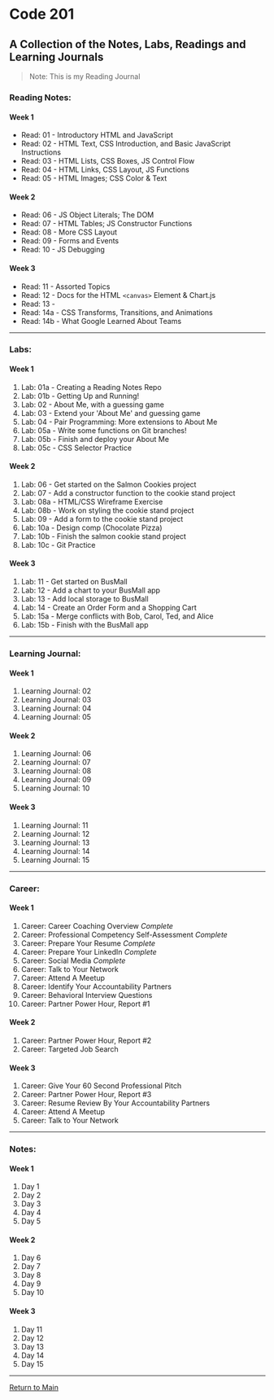 # Code 201
## A Collection of the Notes, Labs, Readings and Learning Journals
> Note: This is my Reading Journal

### Reading Notes:
#### Week 1
- Read: 01 - Introductory HTML and JavaScript
- Read: 02 - HTML Text, CSS Introduction, and Basic JavaScript Instructions
- Read: 03 - HTML Lists, CSS Boxes, JS Control Flow
- Read: 04 - HTML Links, CSS Layout, JS Functions
- Read: 05 - HTML Images; CSS Color & Text
#### Week 2 
- Read: 06 - JS Object Literals; The DOM
- Read: 07 - HTML Tables; JS Constructor Functions
- Read: 08 - More CSS Layout
- Read: 09 - Forms and Events
- Read: 10 - JS Debugging
#### Week 3
- Read: 11 - Assorted Topics
- Read: 12 - Docs for the HTML `<canvas>` Element & Chart.js
- Read: 13 -
- Read: 14a - CSS Transforms, Transitions, and Animations
- Read: 14b - What Google Learned About Teams
---
### Labs:
#### Week 1
1. Lab: 01a - Creating a Reading Notes Repo
1. Lab: 01b - Getting Up and Running!
1. Lab: 02 - About Me, with a guessing game
1. Lab: 03 - Extend your 'About Me' and guessing game
1. Lab: 04 - Pair Programming: More extensions to About Me
1. Lab: 05a - Write some functions on Git branches!
1. Lab: 05b - Finish and deploy your About Me
1. Lab: 05c - CSS Selector Practice
#### Week 2
1. Lab: 06 - Get started on the Salmon Cookies project
1. Lab: 07 - Add a constructor function to the cookie stand project
1. Lab: 08a - HTML/CSS Wireframe Exercise
1. Lab: 08b - Work on styling the cookie stand project
1. Lab: 09 - Add a form to the cookie stand project
1. Lab: 10a - Design comp (Chocolate Pizza)
1. Lab: 10b - Finish the salmon cookie stand project
1. Lab: 10c - Git Practice
#### Week 3
1. Lab: 11 - Get started on BusMall
1. Lab: 12 - Add a chart to your BusMall app
1. Lab: 13 - Add local storage to BusMall
1. Lab: 14 - Create an Order Form and a Shopping Cart
1. Lab: 15a - Merge conflicts with Bob, Carol, Ted, and Alice
1. Lab: 15b - Finish with the BusMall app
---
### Learning Journal:
#### Week 1
1. Learning Journal: 02
1. Learning Journal: 03
1. Learning Journal: 04
1. Learning Journal: 05
#### Week 2
1. Learning Journal: 06
1. Learning Journal: 07
1. Learning Journal: 08
1. Learning Journal: 09
1. Learning Journal: 10
#### Week 3
1. Learning Journal: 11
1. Learning Journal: 12
1. Learning Journal: 13
1. Learning Journal: 14
1. Learning Journal: 15
---
### Career:
#### Week 1
1. Career: Career Coaching Overview *Complete*
1. Career: Professional Competency Self-Assessment *Complete*
1. Career: Prepare Your Resume *Complete*
1. Career: Prepare Your LinkedIn *Complete*
1. Career: Social Media *Complete*
1. Career: Talk to Your Network
1. Career: Attend A Meetup
1. Career: Identify Your Accountability Partners
1. Career: Behavioral Interview Questions
1. Career: Partner Power Hour, Report #1
#### Week 2
1. Career: Partner Power Hour, Report #2
1. Career: Targeted Job Search
#### Week 3
1. Career: Give Your 60 Second Professional Pitch
1. Career: Partner Power Hour, Report #3
1. Career: Resume Review By Your Accountability Partners
1. Career: Attend A Meetup
1. Career: Talk to Your Network
---
### Notes:
#### Week 1
1. Day 1
1. Day 2
1. Day 3
1. Day 4
1. Day 5
#### Week 2
1. Day 6
1. Day 7
1. Day 8
1. Day 9
1. Day 10
#### Week 3
1. Day 11
1. Day 12
1. Day 13
1. Day 14
1. Day 15
---
[Return to Main](https://trevorstubbs.github.io/learning-journal/)
